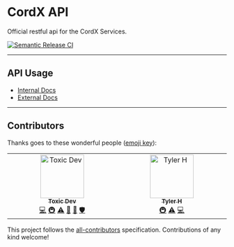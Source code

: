 # CordX API
Official restful api for the CordX Services.

[![Semantic Release CI](https://github.com/CordXApp/API/actions/workflows/release.yml/badge.svg?branch=master)](https://github.com/CordXApp/API/actions/workflows/release.yml)

---

## API Usage 
- [Internal Docs](https://api.cordx.lol/internal)
- [External Docs](https://help.cordx.lol/devs)

---

## Contributors

Thanks goes to these wonderful people ([emoji key](https://allcontributors.org/docs/en/emoji-key)):

<!-- ALL-CONTRIBUTORS-LIST:START - Do not remove or modify this section -->
<!-- prettier-ignore-start -->
<!-- markdownlint-disable -->
<table>
  <tbody>
    <tr>
      <td align="center" valign="top" width="14.28%"><a href="https://github.com/TheRealToxicDev"><img src="https://avatars.githubusercontent.com/u/59587139?v=4?s=100" width="100px;" alt="Toxic Dev"/><br /><sub><b>Toxic Dev</b></sub></a><br /><a href="https://github.com/CordXApp/API/commits?author=TheRealToxicDev" title="Code">💻</a> <a href="#infra-TheRealToxicDev" title="Infrastructure (Hosting, Build-Tools, etc)">🚇</a> <a href="https://github.com/CordXApp/API/commits?author=TheRealToxicDev" title="Tests">⚠️</a> <a href="#design-TheRealToxicDev" title="Design">🎨</a> <a href="#projectManagement-TheRealToxicDev" title="Project Management">📆</a> <a href="#security-TheRealToxicDev" title="Security">🛡️</a></td>
      <td align="center" valign="top" width="14.28%"><a href="https://tydoesdev.me"><img src="https://avatars.githubusercontent.com/u/140351954?v=4?s=100" width="100px;" alt="Tyler H"/><br /><sub><b>Tyler H</b></sub></a><br /><a href="#infra-TyDoesDev" title="Infrastructure (Hosting, Build-Tools, etc)">🚇</a> <a href="https://github.com/CordXApp/API/commits?author=TyDoesDev" title="Tests">⚠️</a> <a href="https://github.com/CordXApp/API/commits?author=TyDoesDev" title="Code">💻</a></td>
    </tr>
  </tbody>
</table>

<!-- markdownlint-restore -->
<!-- prettier-ignore-end -->

<!-- ALL-CONTRIBUTORS-LIST:END -->

This project follows the [all-contributors](https://github.com/all-contributors/all-contributors) specification. Contributions of any kind welcome!